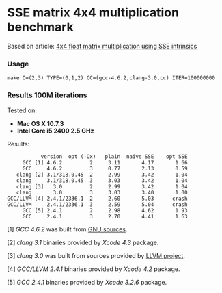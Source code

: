 # SSE matrix 4x4 multiplication benchmark

Based on article: [4x4 float matrix multiplication using SSE intrinsics](http://fhtr.blogspot.com/2010/02/4x4-float-matrix-multiplication-using.html)

### Usage

`make O=(2,3) TYPE=(0,1,2) CC=(gcc-4.6.2,clang-3.0,cc) ITER=100000000`

### Results 100M iterations

Tested on:

* **Mac OS X 10.7.3**
* **Intel Core i5 2400 2.5 GHz**

Results:

	           version  opt (-Ox)   plain  naive SSE    opt SSE
	     GCC [1] 4.6.2         2     3.11       4.17       1.66
	     GCC     4.6.2         3     0.77       2.13       0.59
	   clang [2] 3.1/318.0.45  2     2.99       3.42       1.04
	   clang     3.1/318.0.45  3     3.03       3.42       1.04
	   clang [3]   3.0         2     2.99       3.42       1.04
	   clang       3.0         3     3.03       3.40       1.00
	GCC/LLVM [4] 2.4.1/2336.1  2     2.60       5.03      crash
	GCC/LLVM     2.4.1/2336.1  3     2.59       5.04      crash
	     GCC [5] 2.4.1         2     2.98       4.62       1.93
	     GCC     2.4.1         3     2.70       4.41       1.63

[1] *GCC 4.6.2* was built from [GNU sources](http://gcc.gnu.org/).

[2] *clang 3.1* binaries provided by *Xcode 4.3* package.

[3] *clang 3.0* was built from sources provided by [LLVM project](http://llvm.org/).

[4] *GCC/LLVM 2.4.1* binaries provided by *Xcode 4.2* package.

[5] *GCC 2.4.1* binaries provided by *Xcode 3.2.6* package.
